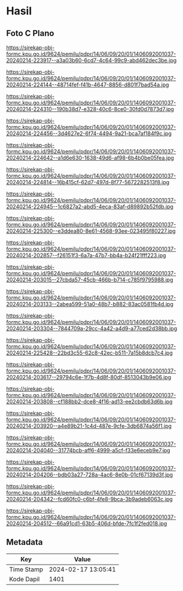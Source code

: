 # Hasil

## Foto C Plano

https://sirekap-obj-formc.kpu.go.id/9624/pemilu/pdpr/14/06/09/20/01/1406092001037-20240214-223917--a3a03b60-6cd7-4c64-99c9-abd462dec3be.jpg

https://sirekap-obj-formc.kpu.go.id/9624/pemilu/pdpr/14/06/09/20/01/1406092001037-20240214-224144--48714fef-f41b-4647-8856-d801f7bad54a.jpg

https://sirekap-obj-formc.kpu.go.id/9624/pemilu/pdpr/14/06/09/20/01/1406092001037-20240214-224310--190b38d7-e328-40c6-8ce0-30fd0d7873d7.jpg

https://sirekap-obj-formc.kpu.go.id/9624/pemilu/pdpr/14/06/09/20/01/1406092001037-20240214-224456--3d4627e2-6f74-4494-9a21-bca7af184f9c.jpg

https://sirekap-obj-formc.kpu.go.id/9624/pemilu/pdpr/14/06/09/20/01/1406092001037-20240214-224642--a1d6e630-1638-49d6-af98-6b4b0be05fea.jpg

https://sirekap-obj-formc.kpu.go.id/9624/pemilu/pdpr/14/06/09/20/01/1406092001037-20240214-224814--16b415cf-62d7-497d-8f77-5672282513f8.jpg

https://sirekap-obj-formc.kpu.go.id/9624/pemilu/pdpr/14/06/09/20/01/1406092001037-20240214-224945--1c6827a2-abd5-4eca-83af-d89892b52fdb.jpg

https://sirekap-obj-formc.kpu.go.id/9624/pemilu/pdpr/14/06/09/20/01/1406092001037-20240214-225300--e3ddea80-8e61-4568-93ee-023495f80227.jpg

https://sirekap-obj-formc.kpu.go.id/9624/pemilu/pdpr/14/06/09/20/01/1406092001037-20240214-202857--f26151f3-6a7a-47b7-bb4a-b24f21fff223.jpg

https://sirekap-obj-formc.kpu.go.id/9624/pemilu/pdpr/14/06/09/20/01/1406092001037-20240214-203015--27cbda57-45cb-466b-b714-c785f9795988.jpg

https://sirekap-obj-formc.kpu.go.id/9624/pemilu/pdpr/14/06/09/20/01/1406092001037-20240214-203133--2abea599-51a0-48b7-b882-83ac0581fb4d.jpg

https://sirekap-obj-formc.kpu.go.id/9624/pemilu/pdpr/14/06/09/20/01/1406092001037-20240214-203304--7844709a-29cc-4a42-a4d9-a77ced2d38bb.jpg

https://sirekap-obj-formc.kpu.go.id/9624/pemilu/pdpr/14/06/09/20/01/1406092001037-20240214-225428--22bd3c55-62c8-42ec-b511-7a15b8dcb7c4.jpg

https://sirekap-obj-formc.kpu.go.id/9624/pemilu/pdpr/14/06/09/20/01/1406092001037-20240214-203617--29794c6e-1f7b-4d8f-80df-8513043b9e06.jpg

https://sirekap-obj-formc.kpu.go.id/9624/pemilu/pdpr/14/06/09/20/01/1406092001037-20240214-203808--cf188bb2-dce8-4f16-ad13-ee2cbdb63d6b.jpg

https://sirekap-obj-formc.kpu.go.id/9624/pemilu/pdpr/14/06/09/20/01/1406092001037-20240214-203920--a4e89b21-1c4d-487e-9cfe-3db6874a56f1.jpg

https://sirekap-obj-formc.kpu.go.id/9624/pemilu/pdpr/14/06/09/20/01/1406092001037-20240214-204040--31774bcb-aff6-4999-a5cf-f33e6eceb9e7.jpg

https://sirekap-obj-formc.kpu.go.id/9624/pemilu/pdpr/14/06/09/20/01/1406092001037-20240214-204206--bdb03a27-728a-4ac6-8e0b-01cf67139d3f.jpg

https://sirekap-obj-formc.kpu.go.id/9624/pemilu/pdpr/14/06/09/20/01/1406092001037-20240214-204342--fcd60fc0-c6bf-4fe8-9bca-3b9adeb6063c.jpg

https://sirekap-obj-formc.kpu.go.id/9624/pemilu/pdpr/14/06/09/20/01/1406092001037-20240214-204512--66a91cd1-63b5-406d-bfde-7fc1f2fed018.jpg


## Metadata

| Key        | Value               |
| ---------- | ------------------- |
| Time Stamp | 2024-02-17 13:05:41 |
| Kode Dapil | 1401                |



